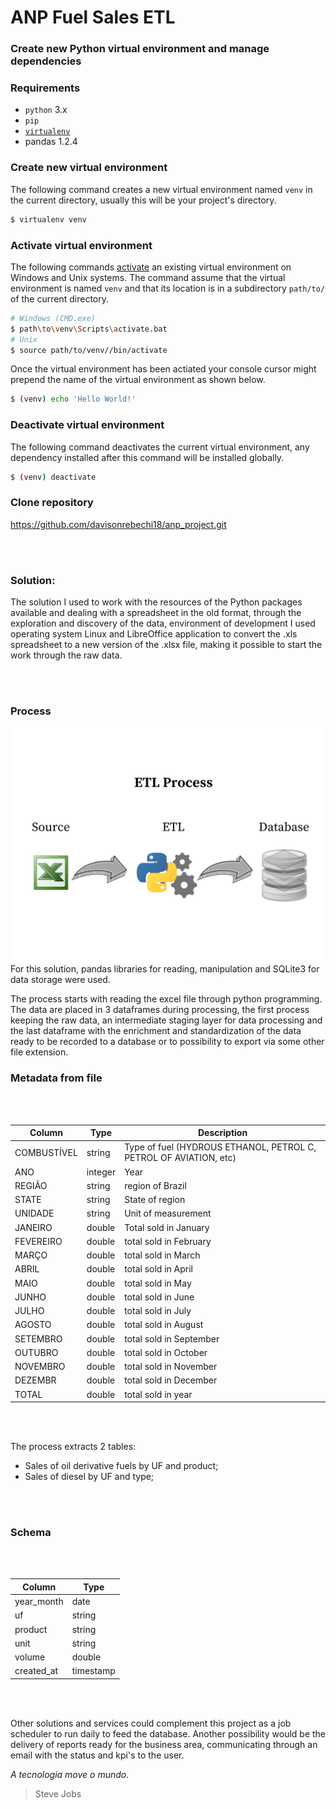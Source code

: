 ANP Fuel Sales ETL
================

### Create new Python virtual environment and manage dependencies

### Requirements
* `python` 3.x
* `pip`
* [`virtualenv`](https://virtualenv.pypa.io/en/latest/)
* pandas 1.2.4

### Create new virtual environment
The following command creates a new virtual environment named `venv` in the current directory, usually this will be your project's directory.
```sh
$ virtualenv venv
```

### Activate virtual environment
The following commands [activate](https://virtualenv.pypa.io/en/latest/userguide/#activate-script) an existing virtual environment on Windows and Unix systems. The command assume that the virtual environment is named `venv` and that its location is in a subdirectory `path/to/` of the current directory. 
```sh
# Windows (CMD.exe)
$ path\to\venv\Scripts\activate.bat
# Unix
$ source path/to/venv//bin/activate
```
Once the virtual environment has been actiated your console cursor might prepend the name of the virtual environment as shown below.
```sh
$ (venv) echo 'Hello World!'
```

### Deactivate virtual environment
The following command deactivates the current virtual environment, any dependency installed after this command will be installed globally.
```sh
$ (venv) deactivate
```


### Clone repository
https://github.com/davisonrebechi18/anp_project.git

<br/>
<br/>

### Solution:

The solution I used to work with the resources of the Python packages available 
and dealing with a spreadsheet in the old format, through the exploration and 
discovery of the data, environment of development I used operating system Linux 
and LibreOffice application to convert the .xls spreadsheet to a new version of 
the .xlsx file, making it possible to start the work through the raw data.

<br/>
<br/>

### Process


<img src="image_overview.png"
     alt="Process"
     style="float: left; margin-right: 10px;" />

<br/>
<br/>

For this solution, pandas libraries for reading, manipulation and SQLite3 for data storage were used.

The process starts with reading the excel file through python programming.
The data are placed in 3 dataframes during processing, the first process keeping the raw data, an intermediate staging layer for data processing and the last dataframe with the enrichment and standardization of the data ready to be recorded to a database or to possibility to export via some other file extension.


### Metadata from file

<br/>
<br/>

Column        | Type          | Description
------------- | ------------- | -------------
COMBUSTÍVEL   | string        | Type of fuel (HYDROUS ETHANOL, PETROL C, PETROL OF AVIATION, etc)
ANO           | integer       | Year
REGIÃO        | string        | region of Brazil
STATE         | string        | State of region
UNIDADE       | string        | Unit of measurement
JANEIRO       | double        | Total sold in January
FEVEREIRO     | double        | total sold in February
MARÇO         | double        | total sold in March
ABRIL         | double        | total sold in April
MAIO          | double        | total sold in May
JUNHO         | double        | total sold in June
JULHO         | double        | total sold in July
AGOSTO        | double        | total sold in August
SETEMBRO      | double        | total sold in September
OUTUBRO       | double        | total sold in October
NOVEMBRO      | double        | total sold in November
DEZEMBR       | double        | total sold in December
TOTAL         | double        | total sold in year


<br/>
<br/>


The process extracts 2 tables:

 - Sales of oil derivative fuels by UF and product;
 - Sales of diesel by UF and type;
 
<br/>
<br/>

### Schema 

<br/>
<br/>

Column | Type
------------- | -------------
year_month  | date
uf          | string
product     | string
unit        | string
volume      | double
created_at  | timestamp

<br/>
<br/>

Other solutions and services could complement this project as a job scheduler to run daily to feed the database.
Another possibility would be the delivery of reports ready for the business area, communicating through an email with the status and kpi's to the user. 

*A tecnologia move o mundo.*
> Steve Jobs
